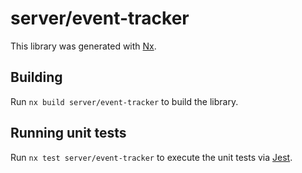 # server/event-tracker

This library was generated with [Nx](https://nx.dev).

## Building

Run `nx build server/event-tracker` to build the library.

## Running unit tests

Run `nx test server/event-tracker` to execute the unit tests via [Jest](https://jestjs.io).
